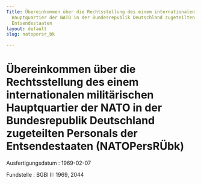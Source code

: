 ```yaml
---
Title: Übereinkommen über die Rechtsstellung des einem internationalen militärischen
  Hauptquartier der NATO in der Bundesrepublik Deutschland zugeteilten Personals der
  Entsendestaaten
layout: default
slug: natopersr_bk

---
```


# Übereinkommen über die Rechtsstellung des einem internationalen militärischen Hauptquartier der NATO in der Bundesrepublik Deutschland zugeteilten Personals der Entsendestaaten (NATOPersRÜbk)

Ausfertigungsdatum
:   1969-02-07

Fundstelle
:   BGBl II: 1969, 2044

